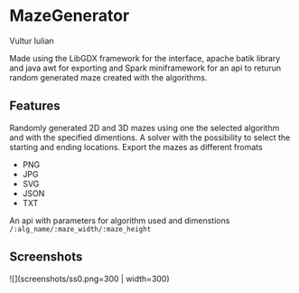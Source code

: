 # MazeGenerator

Vultur Iulian 

Made using the LibGDX framework for the interface, apache batik library and java awt for exporting and Spark miniframework for an api to returun random generated maze created with the algorithms.

## Features
Randomly generated 2D and 3D mazes using one the selected algorithm and with the specified dimentions.
A solver with the possibility to select the starting and ending locations.
Export the mazes as different fromats
* PNG
* JPG
* SVG
* JSON
* TXT

An api with parameters for algorithm used and dimenstions
`
/:alg_name/:maze_width/:maze_height
`
## Screenshots
![](screenshots/ss0.png=300 | width=300)
